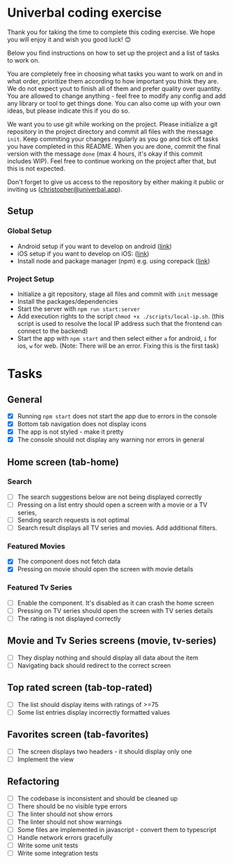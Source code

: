 # Univerbal coding exercise

Thank you for taking the time to complete this coding exercise. We hope you will enjoy it and wish you good luck! 😊

Below you find instructions on how to set up the project and a list of tasks to work on.

You are completely free in choosing what tasks you want to work on and in what order, prioritize them according to how important you think they are. We do not expect yout to finish all of them and prefer quality over quantity. You are allowed to change anything - feel free to modify any config and add any library or tool to get things done. You can also come up with your own ideas, but please indicate this if you do so.

We want you to use git while working on the project. Please initialize a git repository in the project directory and commit all files with the message `init`. Keep commiting your changes regularly as you go and tick off tasks you have completed in this README. When you are done, commit the final version with the message `done` (max 4 hours, it's okay if this commit includes WIP). Feel free to continue working on the project after that, but this is not expected.

Don't forget to give us access to the repository by either making it public or inviting us (christopher@univerbal.app).

## Setup

### Global Setup

- Android setup if you want to develop on android ([link](https://docs.expo.dev/workflow/android-studio-emulator/))
- iOS setup if you want to develop on iOS: ([link](https://docs.expo.dev/workflow/ios-simulator/))
- Install node and package manager (npm) e.g. using corepack ([link](https://github.com/nodejs/corepack))

### Project Setup

- Initialize a git repository, stage all files and commit with `init` message
- Install the packages/dependencies
- Start the server with `npm run start:server`
- Add execution rights to the script `chmod +x ./scripts/local-ip.sh`. (this script is used to resolve the local IP address such that the frontend can connect to the backend)
- Start the app with `npm start` and then select either `a` for android, `i` for ios, `w` for web. (Note: There will be an error. Fixing this is the first task)

# Tasks

## General

- [x] Running `npm start` does not start the app due to errors in the console
- [x] Bottom tab navigation does not display icons
- [x] The app is not styled - make it pretty
- [x] The console should not display any warning nor errors in general

## Home screen (tab-home)

### Search

- [ ] The search suggestions below are not being displayed correctly
- [ ] Pressing on a list entry should open a screen with a movie or a TV series,
- [ ] Sending search requests is not optimal
- [ ] Search result displays all TV series and movies. Add additional filters.

### Featured Movies

- [x] The component does not fetch data
- [x] Pressing on movie should open the screen with movie details

### Featured Tv Series

- [ ] Enable the component. It's disabled as it can crash the home screen
- [ ] Pressing on TV series should open the screen with TV series details
- [ ] The rating is not displayed correctly

## Movie and Tv Series screens (movie, tv-series)

- [ ] They display nothing and should display all data about the item
- [ ] Navigating back should redirect to the correct screen

## Top rated screen (tab-top-rated)

- [ ] The list should display items with ratings of >=75
- [ ] Some list entries display incorrectly formatted values

## Favorites screen (tab-favorites)

- [ ] The screen displays two headers - it should display only one
- [ ] Implement the view

## Refactoring

- [ ] The codebase is inconsistent and should be cleaned up
- [ ] There should be no visible type errors
- [ ] The linter should not show errors
- [ ] The linter should not show warnings
- [ ] Some files are implemented in javascript - convert them to typescript
- [ ] Handle network errors gracefully
- [ ] Write some unit tests
- [ ] Write some integration tests
